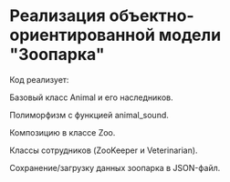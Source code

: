 # Реализация объектно-ориентированной модели "Зоопарка"

Код реализует:

Базовый класс Animal и его наследников.

Полиморфизм с функцией animal_sound.

Композицию в классе Zoo.

Классы сотрудников (ZooKeeper и Veterinarian).

Сохранение/загрузку данных зоопарка в JSON-файл.
